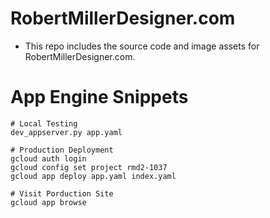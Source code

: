 # RobertMillerDesigner.com

* This repo includes the source code and image assets for RobertMillerDesigner.com.

# App Engine Snippets
```
# Local Testing
dev_appserver.py app.yaml

# Production Deployment
gcloud auth login
gcloud config set project rmd2-1037
gcloud app deploy app.yaml index.yaml

# Visit Porduction Site
gcloud app browse
```
